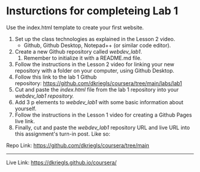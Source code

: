 # Insturctions for completeing Lab 1 
Use the index.html template to create your first website.


1. Set up the class technologies as explained in the Lesson 2 video.
    * Github, Github Desktop, Notepad++ (or similar code editor).
2. Create a new Github repository called <i>webdev_lab1</i>.
    1. Remember to initialize it with a README.md file.
3. Follow the instructions in the Lesson 2 video for linking your new repository with a folder on 
  your computer, using Github Desktop.
4. Follow this link to the lab 1 Github repository: https://github.com/dkriegls/coursera/tree/main/labs/lab1 
5. Cut and paste the <i>index.html</i> file from the lab 1 repository into your <i>webdev_lab1 repository.</i>
6. Add 3 p elements to <i>webdev_lab1</i> with some basic information about yourself.
7. Follow the instructions in the Lesson 1 video for creating a Github Pages live link.
8. Finally, cut and paste the <i>webdev_lab1</i> repository URL and live URL into this assignment's turn-in post. Like so:

Repo Link: https://github.com/dkriegls/coursera/tree/main
***
Live Link: https://dkriegls.github.io/coursera/
  


